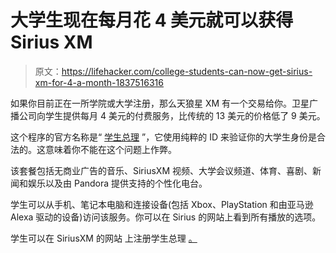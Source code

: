 # 大学生现在每月花 4 美元就可以获得 Sirius XM

> 原文：<https://lifehacker.com/college-students-can-now-get-sirius-xm-for-4-a-month-1837516316>

如果你目前正在一所学院或大学注册，那么天狼星 XM 有一个交易给你。卫星广播公司向学生提供每月 4 美元的付费服务，比传统的 13 美元的价格低了 9 美元。



这个程序的官方名称是“ [学生总理](https://www.siriusxm.com/phx/student) ”，它使用纯粹的 ID 来验证你的大学生身份是合法的。这意味着你不能在这个问题上作弊。

该套餐包括无商业广告的音乐、SiriusXM 视频、大学会议频道、体育、喜剧、新闻和娱乐以及由 Pandora 提供支持的个性化电台。

学生可以从手机、笔记本电脑和连接设备(包括 Xbox、PlayStation 和由亚马逊 Alexa 驱动的设备)访问该服务。你可以在 Sirius 的网站上看到所有播放的选项。

学生可以在 SiriusXM 的网站 上注册学生总理 [。](https://www.siriusxm.com/phx/student)
